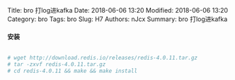 Title: bro 打log进kafka
Date: 2018-06-06 13:20
Modified: 2018-06-06 13:20
Category: bro
Tags: bro
Slug: H7
Authors: nJcx
Summary: bro 打log进kafka

#### 安装


```bash

# wget http://download.redis.io/releases/redis-4.0.11.tar.gz
# tar -zxvf redis-4.0.11.tar.gz
# cd redis-4.0.11 && make && make install 

```
